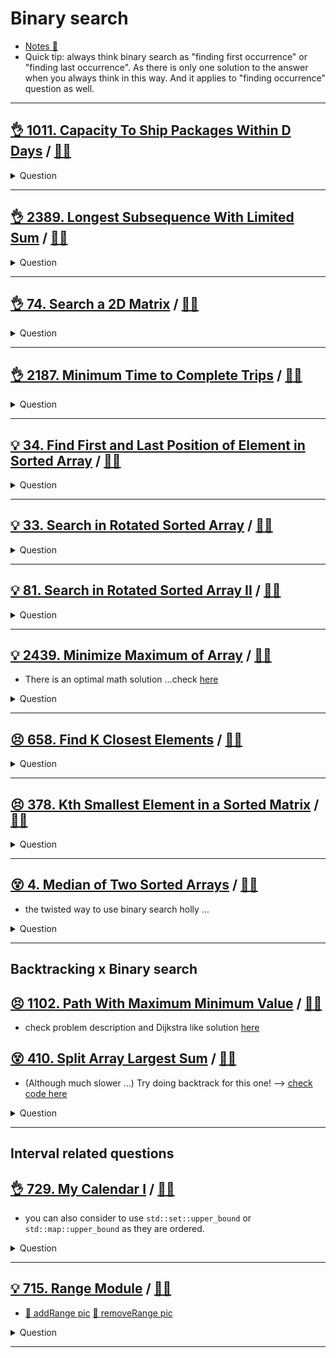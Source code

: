 # Binary search

- [Notes :notebook:](../../_notes/binary_search.md)
- Quick tip: always think binary search as "finding first occurrence" or "finding last occurrence". As there is only one solution to the answer when you always think in this way. And it applies to "finding occurrence" question as well.

------------------------------------------------------------------------------

## [:ok_hand: 1011. Capacity To Ship Packages Within D Days](https://leetcode.com/problems/capacity-to-ship-packages-within-d-days) / [:man_technologist:](capacity_to_ship_packages_within_d_days.h)

<details><summary markdown="span">Question</summary>

```markdown
A conveyor belt has packages that must be shipped from one port to another
within days days.

The ith package on the conveyor belt has a weight of weights[i].

Each day, we load the ship with packages on the conveyor belt (in the order
given by weights). We may not load more weight than the maximum weight capacity
of the ship.

Return the least weight capacity of the ship that will result in all the
packages on the conveyor belt being shipped within days days.

Input: weights = [1,2,3,4,5,6,7,8,9,10], days = 5
Output: 15

Explanation: A ship capacity of 15 is the minimum to ship all the packages in 5
days like this:

1st day: 1, 2, 3, 4, 5
2nd day: 6, 7
3rd day: 8
4th day: 9
5th day: 10

Note that the cargo must be shipped in the order given, so using a ship of
capacity 14 and splitting the packages into parts like
(2, 3, 4, 5), (1, 6, 7), (8), (9), (10) is not allowed.
```

</details>

------------------------------------------------------------------------------

## [:ok_hand: 2389. Longest Subsequence With Limited Sum](https://leetcode.com/problems/longest-subsequence-with-limited-sum) / [:man_technologist:](longest_subseq_with_limited_sum.h)

<details><summary markdown="span">Question</summary>

```markdown
You are given an integer array nums of length n, and
              an integer array queries of length m.

Return an array answer of length m where
answer[i] is the maximum size of a subsequence that you can take from nums
such that the sum of its elements is less than or equal to queries[i].

A subsequence is an array that can be derived from another array by deleting
some or no elements without changing the order of the remaining elements.

Input: nums = [4,5,2,1], queries = [3,10,21]
Output: [2,3,4]

Explanation: We answer the queries as follows:
- The subsequence [2,1] has a sum less than or equal to 3.
  It can be proven that 2 is the maximum size of such a subsequence, so answer[0] = 2.
- The subsequence [4,5,1] has a sum less than or equal to 10.
  It can be proven that 3 is the maximum size of such a subsequence, so answer[1] = 3.
- The subsequence [4,5,2,1] has a sum less than or equal to 21.
  It can be proven that 4 is the maximum size of such a subsequence, so answer[2] = 4.
```

</details>

------------------------------------------------------------------------------

## [:ok_hand: 74. Search a 2D Matrix](https://leetcode.com/problems/search-a-2d-matrix/) / [:man_technologist:](search_in_2d_mat.h)

<details><summary markdown="span">Question</summary>

```markdown
Write an efficient algorithm that searches for a value target in an m x n
integer matrix matrix. This matrix has the following properties:
- Integers in each row are sorted from left to right.
- The first integer of each row is greater than the last integer of the previous row.

Input: matrix = [[1,3,5,7],[10,11,16,20],[23,30,34,60]], target = 3
Output: true
```

</details>

------------------------------------------------------------------------------

## [:ok_hand: 2187. Minimum Time to Complete Trips](https://leetcode.com/problems/minimum-time-to-complete-trips) / [:man_technologist:](min_time_to_complete_trips.h)

<details><summary markdown="span">Question</summary>

```markdown
You are given an array time where time[i] denotes the time taken by the ith bus
to complete one trip.

- Each bus can make multiple trips successively; that is, the next trip can
  start immediately after completing the current trip.
- Each bus operates independently; that is, the trips of one bus do not
  influence the trips of any other bus.

You are also given an integer totalTrips, which denotes the number of trips all
buses should make in total. Return the minimum time required for all buses to
complete at least totalTrips trips.

Input: time = [1,2,3], totalTrips = 5
Output: 3
Explanation:
- At time t = 1, the number of trips completed by each bus are [1,0,0].
  The total number of trips completed is 1 + 0 + 0 = 1.
- At time t = 2, the number of trips completed by each bus are [2,1,0].
  The total number of trips completed is 2 + 1 + 0 = 3.
- At time t = 3, the number of trips completed by each bus are [3,1,1].
  The total number of trips completed is 3 + 1 + 1 = 5.
So the minimum time needed for all buses to complete at least 5 trips is 3.
```

</details>

------------------------------------------------------------------------------

## [:bulb: 34. Find First and Last Position of Element in Sorted Array](https://leetcode.com/problems/find-first-and-last-position-of-element-in-sorted-array/) / [:man_technologist:](first_and_last_pos_of_tgt_in_arr.h)

<details><summary markdown="span">Question</summary>

```markdown
Given an array of integers nums sorted in non-decreasing order,
find the starting and ending position of a given target value.

If target is not found in the array, return [-1, -1].
You must write an algorithm with O(log n) runtime complexity.
```

</details>

------------------------------------------------------------------------------

## [:bulb: 33. Search in Rotated Sorted Array](https://leetcode.com/problems/search-in-rotated-sorted-array/) / [:man_technologist:](search_in_rotated_sorted_arr.h)

<details><summary markdown="span">Question</summary>

```markdown
integer array nums sorted in ascending order (**with distinct** values) and then
possibly rotated at an unknown pivot index k (1 <= k < nums.length)

For example, [0,1,2,4,5,6,7] might be rotated at pivot index 3
and become [4,5,6,7,0,1,2].

Given the array nums after the possible rotation and an integer target,
return the index of target if it is in nums, or -1 if it is not in nums.
```

</details>

------------------------------------------------------------------------------

## [:bulb: 81. Search in Rotated Sorted Array II](https://leetcode.com/problems/search-in-rotated-sorted-array-ii/) / [:man_technologist:](search_in_rotated_sorted_arr_ii.h)

<details><summary markdown="span">Question</summary>

```markdown
say nums is a sorted (increasing) integer array.
Before being passed to your function,
nums is rotated at an unknown pivot index k.

Given the array nums after the rotation and an integer target,
return true if target is in nums, or false if it is not in nums.

Input: nums = [2,5,6,0,0,1,2], target = 0
Output: true
```

</details>

------------------------------------------------------------------------------

## [:bulb: 2439. Minimize Maximum of Array](https://leetcode.com/problems/minimize-maximum-of-array/) / [:man_technologist:](min_of_max_of_array.h)

- There is an optimal math solution ...check [here](../math/min_of_max_of_array_math.h)

<details><summary markdown="span">Question</summary>

```markdown
You are given a 0-indexed array nums comprising of n non-negative integers.

In one operation, you must:

Choose an integer i such that 1 <= i < n and nums[i] > 0.
- Decrease nums[i] by 1.
- Increase nums[i - 1] by 1.

Return the minimum possible value of the maximum integer of nums after
performing any number of operations.

Input: nums = [3,7,1,6]
Output: 5

Explanation:
One set of optimal operations is as follows:
1. Choose i = 1, and nums becomes [4,6,1,6].
2. Choose i = 3, and nums becomes [4,6,2,5].
3. Choose i = 1, and nums becomes [5,5,2,5].
The maximum integer of nums is 5. It can be shown that the maximum number cannot
be less than 5. Therefore, we return 5.
```

</details>

------------------------------------------------------------------------------


## [:persevere: 658. Find K Closest Elements](https://leetcode.com/problems/find-k-closest-elements/) / [:man_technologist:](find_k_closest.h)

<details><summary markdown="span">Question</summary>

```markdown
Given a sorted integer array arr, two integers k and x,
return the k closest integers to x in the array. (x might not in the array)

The result should also be sorted in ascending order.

An integer a is closer to x than an integer b if:

- |a - x| < |b - x|, or
- |a - x| == |b - x| and a < b

Input: arr = [1,2,3,4,5], k = 4, x = 3
Output: [1,2,3,4]

Input: arr = [1,2,3,4,5], k = 4, x = -1
Output: [1,2,3,4]

Input: arr = [1,1,1,10,10,10], k = 1, x = 9
Output: [10]
```

</details>

------------------------------------------------------------------------------

## [:persevere: 378. Kth Smallest Element in a Sorted Matrix](https://leetcode.com/problems/kth-smallest-element-in-a-sorted-matrix/) / [:man_technologist:](kth_small_ele_in_sorted_matrix.h)

<details><summary markdown="span">Question</summary>

```markdown
Given an n x n matrix where
- each of the rows and columns is sorted in ascending order

return the kth smallest element in the matrix.

Note that it is the kth smallest element in the sorted order
- Not the kth distinct element.

You must find a solution with a memory complexity better than O(n^2).

Input: matrix = [[1, 5,  9],
                 [10,11,13],
                 [12,13,15]], k = 8

Output: 13
Explanation: The elements in the matrix are [1,5,9,10,11,12,13,13,15],
             and the 8th smallest number is 13
```

</details>

------------------------------------------------------------------------------

## [:dizzy_face: 4. Median of Two Sorted Arrays](https://leetcode.com/problems/median-of-two-sorted-arrays/) / [:man_technologist:](median_of_2_sorted_arrays.h)

- the twisted way to use binary search holly ...

<details><summary markdown="span">Question</summary>

```markdown
Given two sorted arrays nums1 and nums2 of size m and n respectively,
return the median of the two sorted arrays.

The overall run time complexity should be O(log (m+n)).


Input: nums1 = [1,3], nums2 = [2]
Output: 2.00000
Explanation: merged array = [1,2,3] and median is 2.

Input: nums1 = [1,2], nums2 = [3,4]
Output: 2.50000
Explanation: merged array = [1,2,3,4] and median is (2 + 3) / 2 = 2.5.
```

</details>

------------------------------------------------------------------------------

## Backtracking x Binary search

## [:persevere: 1102. Path With Maximum Minimum Value](https://leetcode.com/problems/path-with-maximum-minimum-value) / [:man_technologist:](path_with_maximum_min_value_dfs_bs.h)

- check problem description and Dijkstra like solution [here](../graph/graph_sssp/README.md#💡-1102-path-with-maximum-minimum-value-🎯)


## [:dizzy_face: 410. Split Array Largest Sum](https://leetcode.com/problems/split-array-largest-sum/) / [:man_technologist:](split_arr_largest_sum_bs.h)

- (Although much slower ...) Try doing backtrack for this one! --> [check code here](../backtracking/split_arr_largest_sum_bt.h)

<details><summary markdown="span">Question</summary>

```markdown
Given an array nums which consists of non-negative integers and an integer m,
you can split the array into m non-empty continuous subarrays.

Write an algorithm to **minimize** the **largest sum among these m subarrays**.

Input: nums = [7,2,5,10,8], m = 2
Output: 18
- The best way is to split it into [7,2,5] and [10,8],
- where the largest sum among the two subarrays is only 18.
```

</details>

------------------------------------------------------------------------------

## Interval related questions

## [:ok_hand: 729. My Calendar I](https://leetcode.com/problems/my-calendar-i/) / [:man_technologist:](my_calendar_i.h)

- you can also consider to use `std::set::upper_bound` or `std::map::upper_bound` as they are ordered.

<details><summary markdown="span">Question</summary>

```markdown
You are implementing a program to use as your calendar.
We can add a new event if adding the event will not cause a double booking.

A double booking happens when two events have some non-empty intersection

- The event can be represented as a pair of integers start and end
  that represents a booking on the half-open interval [start, end)
- the range of real numbers x such that start <= x < end.

Input
["MyCalendar", "book", "book", "book"]
[[], [10, 20], [15, 25], [20, 30]]

Output
[null, true, false, true]
```

</details>

------------------------------------------------------------------------------

## [:bulb: 715. Range Module](https://leetcode.com/problems/range-module/) / [:man_technologist:](range_module.h)

- [:notebook: addRange pic](../../srcs/715.addRange.png) [:notebook: removeRange pic](../../srcs/715.removeRange.png)

<details><summary markdown="span">Question</summary>
- Similar question: [759. Employee Free Time](https://leetcode.com/problems/employee-free-time/), can use the same method. But have a faster solution in / [:man_technologist:](../greedy/employee_free_time.h)

```markdown
A Range Module is a module that tracks ranges of numbers.
Design a data structure to track the ranges represented as half-open intervals and query about them.

A half-open interval [left, right) denotes all the real numbers x where left <= x < right.

Implement the RangeModule class:

- RangeModule() Initializes the object of the data structure.
- void addRange(int left, int right)
    - Adds the half-open interval [left, right), tracking every real number in that interval.
- void removeRange(int left, int right)
    - Stops tracking every real number currently being tracked in the half-open interval [left, right).
- boolean queryRange(int left, int right)
    - Returns true if every real number in the interval [left, right) is currently being tracked, and false otherwise.
- INPUT:
    - ["addRange", "removeRange", "queryRange", "queryRange", "queryRange"]
    - [ [10, 20],    [14, 16],      [10, 14],      [13, 15],    [16, 17]]
- OUTPUT:
    - null, null, null, true, false, true]
- (final ranges: [10 14)[16, 20])
```

</details>

------------------------------------------------------------------------------
